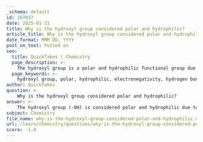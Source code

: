 ```yaml
---
_schema: default
id: 167037
date: 2025-01-31
title: Why is the hydroxyl group considered polar and hydrophilic?
article_title: Why is the hydroxyl group considered polar and hydrophilic?
date_format: MMM DD, YYYY
post_on_text: Posted on
seo:
  title: QuickTakes | Chemistry
  page_description: >-
    The hydroxyl group is a polar and hydrophilic functional group due to its structure and electronegativity differences between oxygen and hydrogen, enabling hydrogen bond formation with water and enhancing solubility in aqueous environments.
  page_keywords: >-
    hydroxyl group, polar, hydrophilic, electronegativity, hydrogen bonds, solubility, water, dipole moment, oxygen, hydrogen, ethanol
author: QuickTakes
question: >-
    Why is the hydroxyl group considered polar and hydrophilic?
answer: >-
    The hydroxyl group (-OH) is considered polar and hydrophilic due to its structural and electronic properties. Here’s a detailed explanation:\n\n1. **Polarity**: The hydroxyl group consists of an oxygen atom bonded to a hydrogen atom. Oxygen is more electronegative than hydrogen, meaning it attracts electrons more strongly. This difference in electronegativity creates a dipole moment, where the oxygen atom carries a partial negative charge (δ-) and the hydrogen atom carries a partial positive charge (δ+). This polar nature allows hydroxyl groups to interact favorably with other polar molecules, particularly water.\n\n2. **Hydrophilicity**: Because of its polarity, the hydroxyl group can form hydrogen bonds with water molecules. This ability to form hydrogen bonds significantly enhances the solubility of compounds containing hydroxyl groups in water, making them hydrophilic. For example, ethanol (C₂H₅OH), which contains a hydroxyl group, is soluble in water due to these interactions.\n\nIn summary, the hydroxyl group is polar because of the electronegativity difference between oxygen and hydrogen, and it is hydrophilic because it can form hydrogen bonds with water, facilitating solubility in aqueous environments.
subject: Chemistry
file_name: why-is-the-hydroxyl-group-considered-polar-and-hydrophilic.md
url: /learn/chemistry/questions/why-is-the-hydroxyl-group-considered-polar-and-hydrophilic
score: -1.0
---
```


&nbsp;